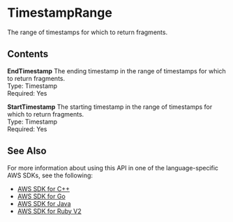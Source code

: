 # TimestampRange<a name="API_reader_TimestampRange"></a>

The range of timestamps for which to return fragments\.

## Contents<a name="API_reader_TimestampRange_Contents"></a>

 **EndTimestamp**   <a name="KinesisVideo-Type-reader_TimestampRange-EndTimestamp"></a>
The ending timestamp in the range of timestamps for which to return fragments\.  
Type: Timestamp  
Required: Yes

 **StartTimestamp**   <a name="KinesisVideo-Type-reader_TimestampRange-StartTimestamp"></a>
The starting timestamp in the range of timestamps for which to return fragments\.  
Type: Timestamp  
Required: Yes

## See Also<a name="API_reader_TimestampRange_SeeAlso"></a>

For more information about using this API in one of the language\-specific AWS SDKs, see the following:
+  [AWS SDK for C\+\+](https://docs.aws.amazon.com/goto/SdkForCpp/kinesis-video-reader-data-2017-09-30/TimestampRange) 
+  [AWS SDK for Go](https://docs.aws.amazon.com/goto/SdkForGoV1/kinesis-video-reader-data-2017-09-30/TimestampRange) 
+  [AWS SDK for Java](https://docs.aws.amazon.com/goto/SdkForJava/kinesis-video-reader-data-2017-09-30/TimestampRange) 
+  [AWS SDK for Ruby V2](https://docs.aws.amazon.com/goto/SdkForRubyV2/kinesis-video-reader-data-2017-09-30/TimestampRange) 
